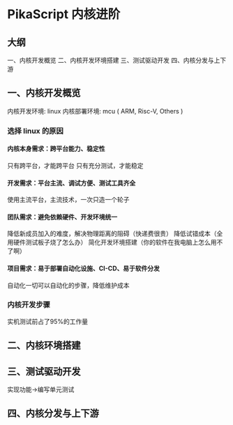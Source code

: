 # PikaScript 内核进阶

## 大纲
一、内核开发概览
二、内核开发环境搭建
三、测试驱动开发
四、内核分发与上下游
​

## 一、内核开发概览
内核开发环境: linux
内核部署环境: mcu ( ARM, Risc-V, Others )
​

### 选择 linux 的原因
#### 内核本身需求：跨平台能力、稳定性
只有跨平台，才能跨平台
只有充分测试，才能稳定
​

#### 开发需求：平台主流、调试方便、测试工具齐全
使用主流平台，主流技术，一次只造一个轮子


#### 团队需求：避免依赖硬件、开发环境统一
降低新成员加入的难度，解决物理距离的阻碍（快递费很贵）
降低试错成本（全用硬件测试板子烧了怎么办）
简化开发环境搭建（你的软件在我电脑上怎么用不了啊）


#### 项目需求：易于部署自动化设施、CI-CD、易于软件分发
自动化一切可以自动化的步骤，降低维护成本


### 内核开发步骤
实机测试前占了95%的工作量
​

## 二、内核环境搭建


## 三、测试驱动开发
实现功能->编写单元测试
## 四、内核分发与上下游
